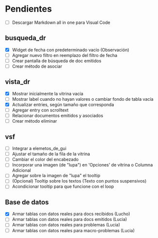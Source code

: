 # Pendientes
- [ ] Descargar Markdown all in one para Visual Code

## busqueda_dr
- [x] Widget de fecha con predeterminado vacío (Observación)
- [ ] Agregar nuevo filtro en reemplazo del filtro de fecha
- [ ] Crear pantalla de búsqueda de doc emitidos
- [ ] Crear método de asociar

## vista_dr
- [x] Mostrar inicialmente la vitrina vacía
- [ ] Mostrar label cuando no hayan valores o cambiar fondo de tabla vacía
- [x] Actualizar entries, según tamaño que corresponda
- [ ] Agregar entry con scrolltext
- [ ] Relacionar documentos emitidos y asociados
- [ ] Crear método eliminar

## vsf
- [ ] Integrar a elemetos_de_gui
- [ ] Ajustar el tamaño de la fila de la vitrina
- [ ] Cambiar el color del encabezado
- [ ] Incorporar una imagen (de "lupa") en 'Opciones' de vitrina o Columna Adicional
- [ ] Agregar sobre la imagen de "lupa" el tooltip
- [ ] (Opcional) Tooltip sobre los textos (Texto con puntos suspensivos)
- [ ] Acondicionar tooltip para que funcione con el loop

## Base de datos
- [x] Armar tablas con datos reales para docs recibidos (Lucho)
- [ ] Armar tablas con datos reales para docs emitidos (Lucia)
- [ ] Armar tablas con datos reales para problemas (Lucia)
- [ ] Armar tablas con datos reales para macro-problemas (Lucia)